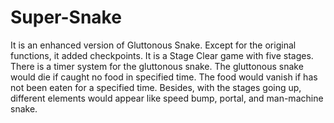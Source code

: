 # Super-Snake
It is an enhanced version of Gluttonous Snake. Except for the original functions, it added checkpoints. It is a Stage Clear game with five stages.
There is a timer system for the gluttonous snake. The gluttonous snake would die if caught no food in specified time. The food would vanish if has not been eaten for a specified time. Besides, with the stages going up, different elements would appear like speed bump, portal, and man-machine snake.
